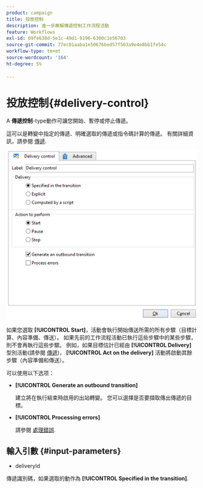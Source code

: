 ```yaml
---
product: campaign
title: 投放控制
description: 進一步瞭解傳遞控制工作流程活動
feature: Workflows
exl-id: 09fe638d-5e1c-49d1-9196-6300c1e56703
source-git-commit: 77ec01aaba1e50676bed57f503a9e4e8bb1fe54c
workflow-type: tm+mt
source-wordcount: '164'
ht-degree: 5%

---
```


# 投放控制{#delivery-control}



A **傳遞控制**-type動作可讓您開始、暫停或停止傳遞。

這可以是轉變中指定的傳遞、明確選取的傳遞或指令碼計算的傳遞。 有關詳細資訊，請參閱 [傳遞](delivery.md).

![](assets/edit_diffusion_act.png)

如果您選取 **[!UICONTROL Start]**，活動會執行開始傳送所需的所有步驟（目標計算、內容準備、傳送）。 如果先前的工作流程活動已執行這些步驟中的某些步驟，則不會再執行這些步驟。 例如，如果目標估計已經由 **[!UICONTROL Delivery]** 型別活動(請參閱 [傳遞](delivery.md))， **[!UICONTROL Act on the delivery]** 活動將啟動其餘步驟（內容準備和傳送）。

可以使用以下选项：

* **[!UICONTROL Generate an outbound transition]**

   建立將在執行結束時啟用的出站轉變。 您可以選擇是否要擷取傳出傳遞的目標。

* **[!UICONTROL Processing errors]**

   請參閱 [處理錯誤](monitor-workflow-execution.md#processing-errors).

## 輸入引數 {#input-parameters}

* deliveryId

傳遞識別碼，如果選取的動作為 **[!UICONTROL Specified in the transition]**.
